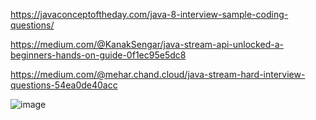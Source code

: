 https://javaconceptoftheday.com/java-8-interview-sample-coding-questions/

https://medium.com/@KanakSengar/java-stream-api-unlocked-a-beginners-hands-on-guide-0f1ec95e5dc8

https://medium.com/@mehar.chand.cloud/java-stream-hard-interview-questions-54ea0de40acc

![image](https://github.com/user-attachments/assets/db288a84-f9c6-48a3-907a-77436e1c0408)
